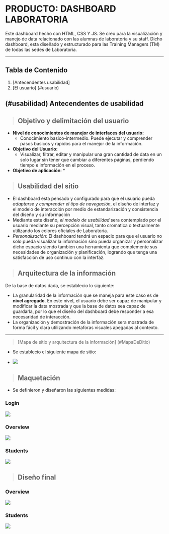 # PRODUCTO: DASHBOARD LABORATORIA #
Este dashboard hecho con HTML, CSS Y JS. Se creo para la visualización y manejo de data relacionado con las alumnas de laboratoria y su staff.
Dicho dashboard, esta diseñado y estructurado para las Training Managers (TM) de todas las sedes de Laboratoria.

- - - -
## Tabla de Contenido
1. [Antecendentes usabilidad] <a name="usabilidad"></a>
1. [El usuario] (#usuario)


##  (#usabilidad) Antecendentes de usabilidad
> ## Objetivo y delimitación del usuario ##
 * __Nivel de conocimientos de manejor de interfaces del usuario:__
    * Conocimiento basico-intermedio. Puede ejecutar y comprender pasos basicos y rapidos para el manejor de la información.
 * __Objetivo del Usuario:__ 
    * Visualizar, filtrar, editar y manipular una gran cantidad de data en un solo lugar sin tener que cambiar a diferentes páginas, perdiendo tiempo e información en el proceso.
 * __Objetivo de aplicación__: 
    * 


> ## Usabilidad del sitio ##
* El dashboard esta pensado y configurado para que el usuario pueda _adaptarse y comprender el tipo de navegación_, el diseño de interfaz y el modelo de interacción por medio de estandarización y consistencia del diseño y su información
* Mediante este diseño, _el modelo de usabilidad_ sera contemplado por el usuario mediante su percepción visual, tanto cromatica o textualmente utilizando los colores oficiales de Laboratoria.
* _Personalización_: El dashboard tendrá un espacio para que el usuario no solo pueda visualizar la información sino pueda organizar y personalizar dicho espacio siendo tambien una herramienta que complemente sus necesidades de organización y planificación, logrando que tenga una satisfacción de uso continuo con la interfaz.



> ## Arquitectura de la información ##
De la base de datos dada, se establecio lo siguiente:
 * La granularidad de la información que se maneja para este caso es de __nivel agregado__. En este nivel, el usuario debe ser capaz de manipular y modificar la data mostrada y que la base de datos sea capaz de guardarla, por lo que el diseño del dashboard debe responder a esa necesaridad de interacción.
 * La organización y demostración de la información sera mostrada de forma fácil y clara utilizando metaforas visuales apegadas al contexto.

---

> [Mapa de sitio y arquitectura de la información] (#MapaDeDitio)
* Se establecio el siguiente mapa de sitio:

* <img src=assets/images/maquetados/mapa.png>


> ## Maquetación ##
* Se definieron y diseñaron las siguientes medidas:

### __Login__ ###
 <img src=assets/images/maquetados/login-maquetacion.jpg>

### __Overview__ ###
<img src=assets/images/maquetados/overview-detalles.jpg>

### __Students__ ###
<img src=assets/images/maquetados/students-detalles.jpg>

> ## Diseño final ##

### __Overview__ ###
<img src=assets/images/maquetados/overview.jpg>

### __Students__ ###
<img src=assets/images/maquetados/students.jpg>



